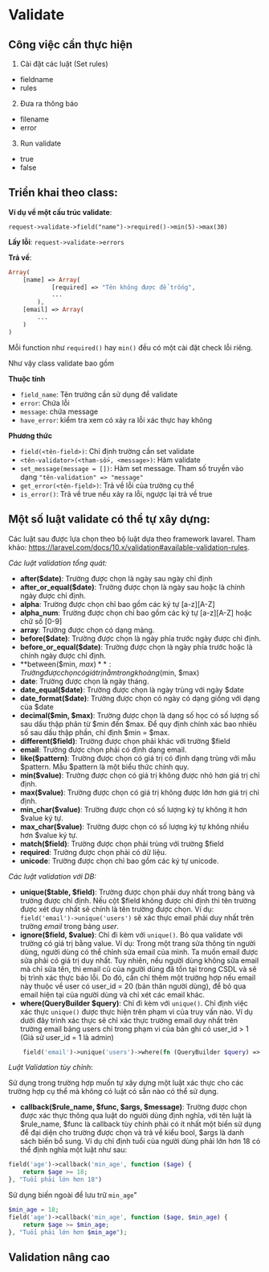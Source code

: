 # Validate

## Công việc cần thực hiện

1. Cài đặt các luật (Set rules)

- fieldname
- rules

2. Đưa ra thông báo

- filename
- error

3. Run validate

- true
- false

## Triển khai theo class:

**Ví dụ về một cấu trúc validate**:

`request->validate->field("name")->required()->min(5)->max(30)`

**Lấy lỗi**: `request->validate->errors`

**Trả về**:

```php
Array(
    [name] => Array(
            [required] => "Tên không được để trống",
            ...
        ),
    [email] => Array(
        ...
    )
)
```

Mỗi function như `required()` hay `min()` đều có một cài đặt check lỗi riêng.

Như vậy class validate bao gồm

**Thuộc tính**

- `field_name`: Tên trường cần sử dụng để validate
- `error`: Chứa lỗi
- `message`: chứa message
- `have_error`: kiểm tra xem có xảy ra lỗi xác thực hay không

**Phương thức**

- `field(<tên-field>)`: Chỉ định trường cần set validate
- `<tên-validator>(<tham-số>, <message>)`: Hàm validate
- `set_message(message = [])`: Hàm set message. Tham số truyền vào dạng `"tên-validation" => "message"`
- `get_error(<tên-field>)`: Trả về lỗi của trường cụ thể
- `is_error()`: Trả về true nếu xảy ra lỗi, ngược lại trả về true

## Một số luật validate có thể tự xây dựng:

Các luật sau được lựa chọn theo bộ luật dựa theo framework lavarel. Tham khảo: https://laravel.com/docs/10.x/validation#available-validation-rules.

_Các luật validation tổng quát:_

- **after($date)**: Trường được chọn là ngày sau ngày chỉ định
- **after_or_equal($date)**: Trường được chọn là ngày sau hoặc là chính ngày được chỉ định.
- **alpha**: Trường được chọn chỉ bao gồm các ký tự [a-z][A-Z]
- **alpha_num**: Trường được chọn chỉ bao gồm các ký tự [a-z][A-Z] hoặc chữ số [0-9]
- **array**: Trường được chọn có dạng mảng.
- **before($date)**: Trường được chọn là ngày phía trước ngày được chỉ định.
- **before_or_equal($date)**: Trường được chọn là ngày phía trước hoặc là chính ngày được chỉ định.
- **between($min, $max)**: Trường được chọn có giá trị nằm trong khoảng ($min, $max)
- **date**: Trường được chọn là ngày tháng.
- **date_equal($date)**: Trường được chọn là ngày trùng với ngày $date
- **date_format($date)**: Trường được chọn có ngày có dạng giống với dạng của $date
- **decimal($min, $max)**: Trường được chọn là dạng số học có số lượng số sau dấu thập phân từ $min đến $max. Để quy định chính xác bao nhiêu số sau dấu thập phần, chỉ định $min = $max.
- **different($field)**: Trường được chọn phải khác với trường $field
- **email**: Trường được chọn phải có định dạng email.
- **like($pattern)**: Trường được chọn có giá trị có định dạng trùng với mẫu $pattern. Mẫu $pattern là một biểu thức chính quy.
- **min($value)**: Trường được chọn có giá trị không được nhỏ hơn giá trị chỉ định.
- **max($value)**: Trường được chọn có giá trị không được lớn hơn giá trị chỉ định.
- **min_char($value)**: Trường được chọn có số lượng ký tự không ít hơn $value ký tự.
- **max_char($value)**: Trường được chọn có số lượng ký tự không nhiều hơn $value ký tự.
- **match($field)**: Trường được chọn phải trùng với trường $field
- **required**: Trường được chọn phải có dữ liệu.
- **unicode**: Trường được chọn chỉ bao gồm các ký tự unicode.

_Các luật validation với DB:_

- **unique($table, $field)**: Trường được chọn phải duy nhất trong bảng và trường được chỉ định. Nếu cột $field không được chỉ định thì tên trường được xét duy nhất sẽ chính là tên trường được chọn. Ví dụ: `field('email')->unique('users')` sẽ xác thực email phải duy nhất trên trường _email_ trong bảng _user_.
- **ignore($field, $value)**: Chỉ đi kèm với `unique()`. Bỏ qua validate với trường có giá trị bằng value. Ví dụ: Trong một trang sửa thông tin người dùng, người dùng có thể chỉnh sửa email của mình. Ta muốn email được sửa phải có giá trị duy nhất. Tuy nhiên, nếu người dùng không sửa email mà chỉ sửa tên, thì email cũ của người dùng đã tồn tại trong CSDL và sẽ bị trình xác thực báo lỗi. Do đó, cần chỉ thêm một trường hợp nếu email này thuộc về user có user_id = 20 (bản thân người dùng), để bỏ qua email hiện tại của người dùng và chỉ xét các email khác.
- **where(QueryBuilder $query)**: Chỉ đi kèm với `unique()`. Chỉ định việc xác thực `unique()` được thực hiện trên phạm vi của truy vấn nào. Ví dụ dưới đây trình xác thực sẽ chỉ xác thực trường email duy nhất trên trường email bảng users chỉ trong phạm vi của bản ghi có user_id > 1 (Giả sử user_id = 1 là admin)

```php
    field('email')->unique('users')->where(fn (QueryBuilder $query) => $query->where("user", ">", 1))
```

_Luật Validation tùy chỉnh_:

Sử dụng trong trường hợp muốn tự xây dựng một luật xác thực cho các trường hợp cụ thể mà không có luật có sẵn nào có thể sử dụng.

- **callback($rule_name, $func, $args, $message)**: Trường được chọn được xác thực thông qua luật do người dùng định nghĩa, với tên luật là $rule_name, $func là callback tùy chỉnh phải có ít nhất một biến sử dụng để đại diện cho trường được chọn và trả về kiểu bool, $args là danh sách biến bổ sung. Ví dụ chỉ định tuổi của người dùng phải lớn hơn 18 có thể định nghĩa một luật như sau:

```php
field('age')->callback('min_age', function ($age) {
    return $age >= 18;
}, "Tuổi phải lớn hơn 18")
```

Sử dụng biến ngoài để lưu trữ `min_age`"

```php
$min_age = 18;
field('age')->callback('min_age', function ($age, $min_age) {
    return $age >= $min_age;
}, "Tuổi phải lớn hơn $min_age");
```

## Validation nâng cao 